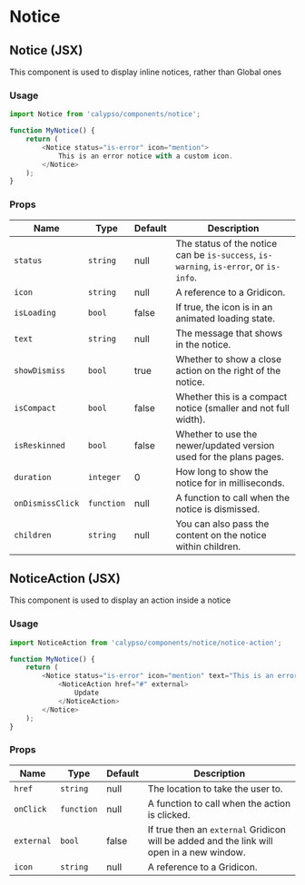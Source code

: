 # Notice

## Notice (JSX)

This component is used to display inline notices, rather than Global ones

### Usage

```js
import Notice from 'calypso/components/notice';

function MyNotice() {
	return (
		<Notice status="is-error" icon="mention">
			This is an error notice with a custom icon.
		</Notice>
	);
}
```

### Props

| Name             | Type       | Default | Description                                                                           |
| ---------------- | ---------- | ------- | ------------------------------------------------------------------------------------- |
| `status`         | `string`   | null    | The status of the notice can be `is-success`, `is-warning`, `is-error`, or `is-info`. |
| `icon`           | `string`   | null    | A reference to a Gridicon.                                                            |
| `isLoading`      | `bool`     | false   | If true, the icon is in an animated loading state.                                    |
| `text`           | `string`   | null    | The message that shows in the notice.                                                 |
| `showDismiss`    | `bool`     | true    | Whether to show a close action on the right of the notice.                            |
| `isCompact`      | `bool`     | false   | Whether this is a compact notice (smaller and not full width).                        |
| `isReskinned`    | `bool`     | false   | Whether to use the newer/updated version used for the plans pages.                    |
| `duration`       | `integer`  | 0       | How long to show the notice for in milliseconds.                                      |
| `onDismissClick` | `function` | null    | A function to call when the notice is dismissed.                                      |
| `children`       | `string`   | null    | You can also pass the content on the notice within children.                          |

## NoticeAction (JSX)

This component is used to display an action inside a notice

### Usage

```js
import NoticeAction from 'calypso/components/notice/notice-action';

function MyNotice() {
	return (
		<Notice status="is-error" icon="mention" text="This is an error notice with a custom icon.">
			<NoticeAction href="#" external>
				Update
			</NoticeAction>
		</Notice>
	);
}
```

### Props

| Name       | Type       | Default | Description                                                                               |
| ---------- | ---------- | ------- | ----------------------------------------------------------------------------------------- |
| `href`     | `string`   | null    | The location to take the user to.                                                         |
| `onClick`  | `function` | null    | A function to call when the action is clicked.                                            |
| `external` | `bool`     | false   | If true then an `external` Gridicon will be added and the link will open in a new window. |
| `icon`     | `string`   | null    | A reference to a Gridicon.                                                                |
